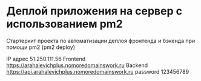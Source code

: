 # Деплой приложения на сервер с использованием pm2

Стартеркит проекта по автоматизации деплоя фронтенда и бэкенда при помощи pm2 (pm2 deploy)

IP адрес 51.250.111.56
Frontend https://arahalevichplus.nomoredomainswork.ru
Backend https://api.arahalevichplus.nomoredomainswork.ru
password 123456789
